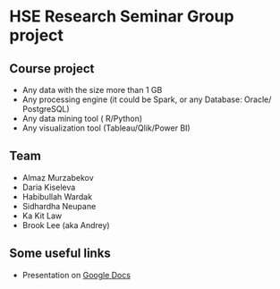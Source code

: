 # HSE Research Seminar Group project

## Course project
- Any data with the size more than 1 GB
- Any processing engine (it could be Spark, or any Database: Oracle/ PostgreSQL)
- Any data mining tool ( R/Python)
- Any visualization tool (Tableau/Qlik/Power BI)

## Team
- Almaz Murzabekov
- Daria Kiseleva
- Habibullah Wardak
- Sidhardha Neupane
- Ka Kit Law
- Brook Lee (aka Andrey)

## Some useful links
- Presentation on [Google Docs](https://docs.google.com/presentation/d/1BDrsoztArDb4ak4H60tENnYWOJW9O4x3A4PfyusITWM/)
